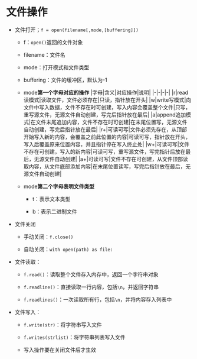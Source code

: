 # 文件操作
* 文件打开；`f = open(filename[,mode,[buffering]])`
    * f：`open()`返回的文件对象
    * filename：文件名
    * mode：打开模式和文件类型
    * buffering：文件的缓冲区，默认为-1

    * mode**第一个字母对应的操作**
        |字母|含义|对应操作|说明|
        |-|-|-|-|
        |r|read读模式|读取文件，文件必须存在|只读，指针放在开头|
        |w|write写模式|向文件中写入数据，文件不存在时可创建，写入内容会覆盖整个文件|只写，重写源文件，无源文件自动创建，写完后指针放在最后|
        |a|append追加模式|在文件末尾追加内容，文件不存在时可创建|在末尾位置写，无源文件自动创建，写完后指针放在最后|
        |r+|可读可写|文件必须先存在，从顶部开始写入新的内容，会覆盖之前此位置的内容|可读可写，指针放在开头，写入后覆盖原来位置内容，并且指针停在写入终止处|
        |w+|可读可写|文件不存在可创建，写入的新内容|可读可写，重写源文件，写完指针后放在最后，无源文件自动创建|
        |a+|可读可写|文件不存在可创建，从文件顶部读取内容，从文件底部添加内容|在末尾位置读写，写完后指针放在最后，无源文件自动创建|

    * mode**第二个字母表明文件类型**
        * t：表示文本类型

        * b：表示二进制文件

* 文件关闭
    * 手动关闭：`f.close()`

    * 自动关闭：`with open(path) as file:`
* 文件读取：
    * `f.read()`：读取整个文件存入内存中，返回一个字符串对象

    * `f.readline()`：直接读取一行内容，包括`\n`，并返回字符串

    * `f.readlines()`：一次读取所有行，包括`\n`，并将内容存入列表中

* 文件写入：
    * `f.write(str)`：将字符串写入文件

    * `f.writes(strlist)`：将字符串列表写入文件

    * 写入操作要在关闭文件后才生效
